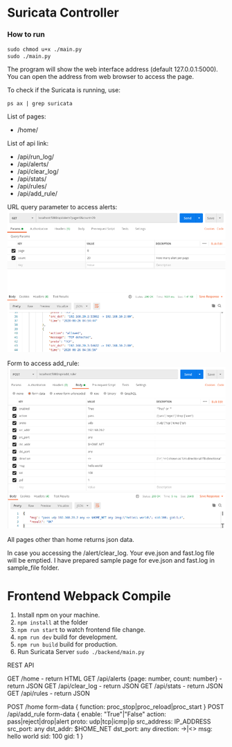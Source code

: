 # Suricata Controller

### How to run

	sudo chmod u+x ./main.py
	sudo ./main.py

The program will show the web interface address (default 127.0.0.1:5000).
You can open the address from web browser to access the page.

To check if the Suricata is running, use:

	ps ax | grep suricata

List of pages:
 - /home/

List of api link:
 - /api/run\_log/
 - /api/alerts/
 - /api/clear\_log/
 - /api/stats/
 - /api/rules/
 - /api/add\_rule/

URL query parameter to access alerts:
![/api/alerts/](docs/images/alert.png)

Form to access add\_rule:
![/api/add\_rule/](docs/images/add_rule.png)

All pages other than home returns json data.

In case you accessing the /alert/clear\_log. Your eve.json and fast.log
file will be emptied. I have prepared sample page for eve.json and fast.log
in sample\_file folder.

# Frontend Webpack Compile

1. Install npm on your machine.
2. ```npm install``` at the folder
3. ```npm run start``` to watch frontend file change. 
4. ```npm run dev``` build for development.
5. ```npm run build``` build for production.
5. Run Suricata Server ```sudo ./backend/main.py```




REST API

GET /home - return HTML
GET /api/alerts {page: number, count: number} - return JSON
GET /api/clear_log - return JSON
GET /api/stats - return JSON
GET /api/rules - return JSON

POST /home form-data {
	function: proc_stop|proc_reload|proc_start
}
POST /api/add_rule form-data {
	enable: "True"|"False"
	action: pass|reject|drop|alert
	proto: udp|tcp|icmp|ip
	src_address: IP_ADDRESS 
	src_port: any
	dst_addr: $HOME_NET
	dst_port: any
	direction: ->|<>
	msg: hello world
	sid: 100
	gid: 1
}


